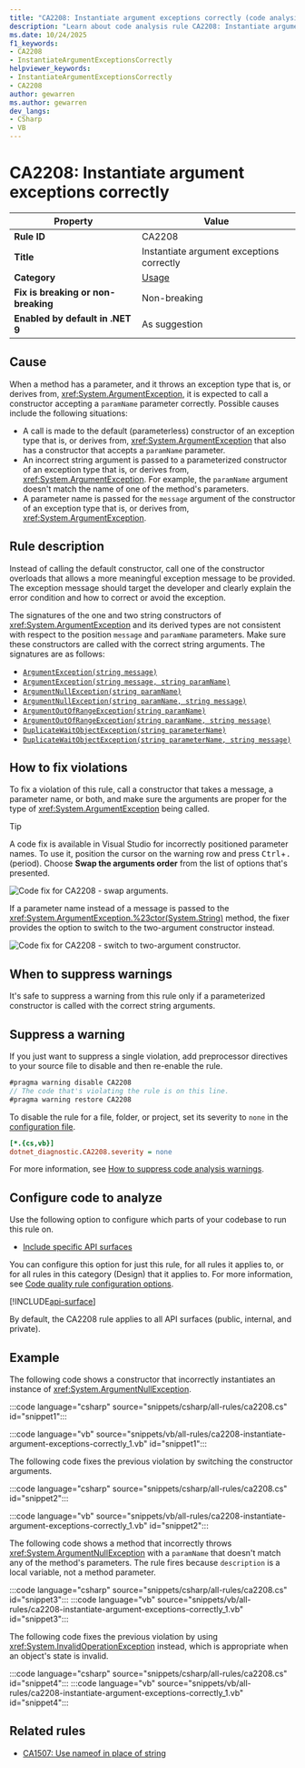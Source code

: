 ```yaml
---
title: "CA2208: Instantiate argument exceptions correctly (code analysis)"
description: "Learn about code analysis rule CA2208: Instantiate argument exceptions correctly"
ms.date: 10/24/2025
f1_keywords:
- CA2208
- InstantiateArgumentExceptionsCorrectly
helpviewer_keywords:
- InstantiateArgumentExceptionsCorrectly
- CA2208
author: gewarren
ms.author: gewarren
dev_langs:
- CSharp
- VB
---
```

# CA2208: Instantiate argument exceptions correctly

| Property                            | Value                                     |
|-------------------------------------|-------------------------------------------|
| **Rule ID**                         | CA2208                                    |
| **Title**                           | Instantiate argument exceptions correctly |
| **Category**                        | [Usage](usage-warnings.md)                |
| **Fix is breaking or non-breaking** | Non-breaking                              |
| **Enabled by default in .NET 9**    | As suggestion                             |

## Cause

When a method has a parameter, and it throws an exception type that is, or derives from, <xref:System.ArgumentException>, it is expected to call a constructor accepting a `paramName` parameter correctly. Possible causes include the following situations:

- A call is made to the default (parameterless) constructor of an exception type that is, or derives from, <xref:System.ArgumentException> that also has a constructor that accepts a `paramName` parameter.
- An incorrect string argument is passed to a parameterized constructor of an exception type that is, or derives from, <xref:System.ArgumentException>. For example, the `paramName` argument doesn't match the name of one of the method's parameters.
- A parameter name is passed for the `message` argument of the constructor of an exception type that is, or derives from, <xref:System.ArgumentException>.

## Rule description

Instead of calling the default constructor, call one of the constructor overloads that allows a more meaningful exception message to be provided. The exception message should target the developer and clearly explain the error condition and how to correct or avoid the exception.

The signatures of the one and two string constructors of <xref:System.ArgumentException> and its derived types are not consistent with respect to the position `message` and `paramName` parameters. Make sure these constructors are called with the correct string arguments. The signatures are as follows:

- [`ArgumentException(string message)`](<xref:System.ArgumentException.%23ctor(System.String)>)
- [`ArgumentException(string message, string paramName)`](<xref:System.ArgumentException.%23ctor(System.String,System.String)>)
- [`ArgumentNullException(string paramName)`](<xref:System.ArgumentNullException.%23ctor(System.String)>)
- [`ArgumentNullException(string paramName, string message)`](<xref:System.ArgumentNullException.%23ctor(System.String,System.String)>)
- [`ArgumentOutOfRangeException(string paramName)`](<xref:System.ArgumentOutOfRangeException.%23ctor(System.String)>)
- [`ArgumentOutOfRangeException(string paramName, string message)`](<xref:System.ArgumentOutOfRangeException.%23ctor(System.String,System.String)>)
- [`DuplicateWaitObjectException(string parameterName)`](<xref:System.DuplicateWaitObjectException.%23ctor(System.String)>)
- [`DuplicateWaitObjectException(string parameterName, string message)`](<xref:System.DuplicateWaitObjectException.%23ctor(System.String,System.String)>)

## How to fix violations

To fix a violation of this rule, call a constructor that takes a message, a parameter name, or both, and make sure the arguments are proper for the type of <xref:System.ArgumentException> being called.

> [!TIP]
> A code fix is available in Visual Studio for incorrectly positioned parameter names. To use it, position the cursor on the warning row and press <kbd>Ctrl</kbd>+<kbd>.</kbd> (period). Choose **Swap the arguments order** from the list of options that's presented.
>
> ![Code fix for CA2208 - swap arguments.](media/ca2208-codefix_swap.png)
>
> If a parameter name instead of a message is passed to the <xref:System.ArgumentException.%23ctor(System.String)> method, the fixer provides the option to switch to the two-argument constructor instead.
>
> ![Code fix for CA2208 - switch to two-argument constructor.](media/ca2208-codefix_null_msg.png)

## When to suppress warnings

It's safe to suppress a warning from this rule only if a parameterized constructor is called with the correct string arguments.

## Suppress a warning

If you just want to suppress a single violation, add preprocessor directives to your source file to disable and then re-enable the rule.

```csharp
#pragma warning disable CA2208
// The code that's violating the rule is on this line.
#pragma warning restore CA2208
```

To disable the rule for a file, folder, or project, set its severity to `none` in the [configuration file](../configuration-files.md).

```ini
[*.{cs,vb}]
dotnet_diagnostic.CA2208.severity = none
```

For more information, see [How to suppress code analysis warnings](../suppress-warnings.md).

## Configure code to analyze

Use the following option to configure which parts of your codebase to run this rule on.

- [Include specific API surfaces](#include-specific-api-surfaces)

You can configure this option for just this rule, for all rules it applies to, or for all rules in this category (Design) that it applies to. For more information, see [Code quality rule configuration options](../code-quality-rule-options.md).

[!INCLUDE[api-surface](../includes/config-options/api-surface.md)]

By default, the CA2208 rule applies to all API surfaces (public, internal, and private).

## Example

The following code shows a constructor that incorrectly instantiates an instance of <xref:System.ArgumentNullException>.

:::code language="csharp" source="snippets/csharp/all-rules/ca2208.cs" id="snippet1":::

:::code language="vb" source="snippets/vb/all-rules/ca2208-instantiate-argument-exceptions-correctly_1.vb" id="snippet1":::

The following code fixes the previous violation by switching the constructor arguments.

:::code language="csharp" source="snippets/csharp/all-rules/ca2208.cs" id="snippet2":::

:::code language="vb" source="snippets/vb/all-rules/ca2208-instantiate-argument-exceptions-correctly_1.vb" id="snippet2":::

The following code shows a method that incorrectly throws <xref:System.ArgumentNullException> with a `paramName` that doesn't match any of the method's parameters. The rule fires because `description` is a local variable, not a method parameter.

:::code language="csharp" source="snippets/csharp/all-rules/ca2208.cs" id="snippet3":::
:::code language="vb" source="snippets/vb/all-rules/ca2208-instantiate-argument-exceptions-correctly_1.vb" id="snippet3":::

The following code fixes the previous violation by using <xref:System.InvalidOperationException> instead, which is appropriate when an object's state is invalid.

:::code language="csharp" source="snippets/csharp/all-rules/ca2208.cs" id="snippet4":::
:::code language="vb" source="snippets/vb/all-rules/ca2208-instantiate-argument-exceptions-correctly_1.vb" id="snippet4":::

## Related rules

- [CA1507: Use nameof in place of string](ca1507.md)
